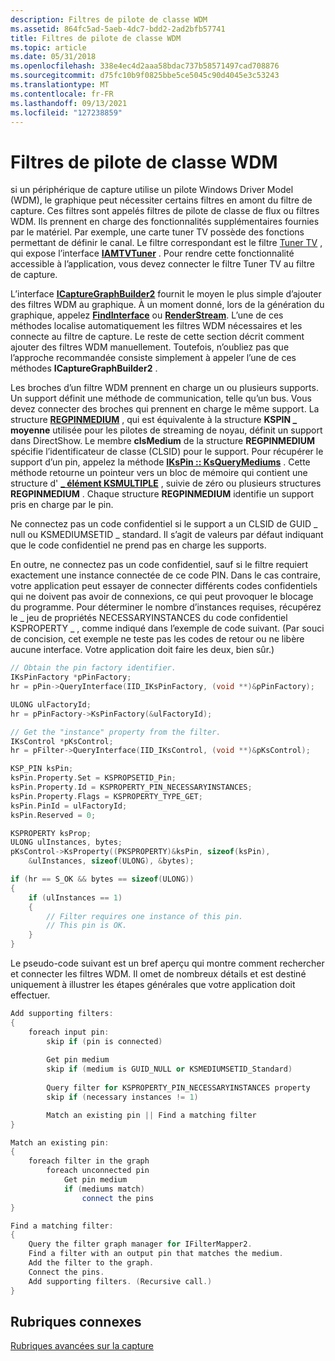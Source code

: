 ```yaml
---
description: Filtres de pilote de classe WDM
ms.assetid: 864fc5ad-5aeb-4dc7-bdd2-2ad2bfb57741
title: Filtres de pilote de classe WDM
ms.topic: article
ms.date: 05/31/2018
ms.openlocfilehash: 338e4ec4d2aaa58bdac737b58571497cad708876
ms.sourcegitcommit: d75fc10b9f0825bbe5ce5045c90d4045e3c53243
ms.translationtype: MT
ms.contentlocale: fr-FR
ms.lasthandoff: 09/13/2021
ms.locfileid: "127238859"
---
```

# <a name="wdm-class-driver-filters"></a>Filtres de pilote de classe WDM

si un périphérique de capture utilise un pilote Windows Driver Model (WDM), le graphique peut nécessiter certains filtres en amont du filtre de capture. Ces filtres sont appelés filtres de pilote de classe de flux ou filtres WDM. Ils prennent en charge des fonctionnalités supplémentaires fournies par le matériel. Par exemple, une carte tuner TV possède des fonctions permettant de définir le canal. Le filtre correspondant est le filtre [Tuner TV](tv-tuner-filter.md) , qui expose l’interface [**IAMTVTuner**](/windows/desktop/api/Strmif/nn-strmif-iamtvtuner) . Pour rendre cette fonctionnalité accessible à l’application, vous devez connecter le filtre Tuner TV au filtre de capture.

L’interface [**ICaptureGraphBuilder2**](/windows/desktop/api/Strmif/nn-strmif-icapturegraphbuilder2) fournit le moyen le plus simple d’ajouter des filtres WDM au graphique. À un moment donné, lors de la génération du graphique, appelez [**FindInterface**](/windows/desktop/api/Strmif/nf-strmif-icapturegraphbuilder2-findinterface) ou [**RenderStream**](/windows/desktop/api/Strmif/nf-strmif-icapturegraphbuilder2-renderstream). L’une de ces méthodes localise automatiquement les filtres WDM nécessaires et les connecte au filtre de capture. Le reste de cette section décrit comment ajouter des filtres WDM manuellement. Toutefois, n’oubliez pas que l’approche recommandée consiste simplement à appeler l’une de ces méthodes **ICaptureGraphBuilder2** .

Les broches d’un filtre WDM prennent en charge un ou plusieurs supports. Un support définit une méthode de communication, telle qu’un bus. Vous devez connecter des broches qui prennent en charge le même support. La structure [**REGPINMEDIUM**](/windows/desktop/api/strmif/ns-strmif-regpinmedium) , qui est équivalente à la structure **KSPIN \_ moyenne** utilisée pour les pilotes de streaming de noyau, définit un support dans DirectShow. Le membre **clsMedium** de la structure **REGPINMEDIUM** spécifie l’identificateur de classe (CLSID) pour le support. Pour récupérer le support d’un pin, appelez la méthode [**IKsPin :: KsQueryMediums**](ikspin-ksquerymediums.md) . Cette méthode retourne un pointeur vers un bloc de mémoire qui contient une structure d' [**\_ élément KSMULTIPLE**](ksmultiple-item.md) , suivie de zéro ou plusieurs structures **REGPINMEDIUM** . Chaque structure **REGPINMEDIUM** identifie un support pris en charge par le pin.

Ne connectez pas un code confidentiel si le support a un CLSID de GUID \_ null ou KSMEDIUMSETID \_ standard. Il s’agit de valeurs par défaut indiquant que le code confidentiel ne prend pas en charge les supports.

En outre, ne connectez pas un code confidentiel, sauf si le filtre requiert exactement une instance connectée de ce code PIN. Dans le cas contraire, votre application peut essayer de connecter différents codes confidentiels qui ne doivent pas avoir de connexions, ce qui peut provoquer le blocage du programme. Pour déterminer le nombre d’instances requises, récupérez le \_ jeu de propriétés NECESSARYINSTANCES du code confidentiel KSPROPERTY \_ , comme indiqué dans l’exemple de code suivant. (Par souci de concision, cet exemple ne teste pas les codes de retour ou ne libère aucune interface. Votre application doit faire les deux, bien sûr.)


```C++
// Obtain the pin factory identifier.
IKsPinFactory *pPinFactory;
hr = pPin->QueryInterface(IID_IKsPinFactory, (void **)&pPinFactory);

ULONG ulFactoryId;
hr = pPinFactory->KsPinFactory(&ulFactoryId);

// Get the "instance" property from the filter.
IKsControl *pKsControl;
hr = pFilter->QueryInterface(IID_IKsControl, (void **)&pKsControl);

KSP_PIN ksPin;
ksPin.Property.Set = KSPROPSETID_Pin;
ksPin.Property.Id = KSPROPERTY_PIN_NECESSARYINSTANCES;
ksPin.Property.Flags = KSPROPERTY_TYPE_GET;
ksPin.PinId = ulFactoryId;
ksPin.Reserved = 0; 

KSPROPERTY ksProp;
ULONG ulInstances, bytes;
pKsControl->KsProperty((PKSPROPERTY)&ksPin, sizeof(ksPin), 
    &ulInstances, sizeof(ULONG), &bytes);

if (hr == S_OK && bytes == sizeof(ULONG)) 
{
    if (ulInstances == 1) 
    {
        // Filter requires one instance of this pin.
        // This pin is OK.
    } 
}
```



Le pseudo-code suivant est un bref aperçu qui montre comment rechercher et connecter les filtres WDM. Il omet de nombreux détails et est destiné uniquement à illustrer les étapes générales que votre application doit effectuer.


```C++
Add supporting filters:
{
    foreach input pin:
        skip if (pin is connected)
    
        Get pin medium
        skip if (medium is GUID_NULL or KSMEDIUMSETID_Standard)
    
        Query filter for KSPROPERTY_PIN_NECESSARYINSTANCES property
        skip if (necessary instances != 1)

        Match an existing pin || Find a matching filter
}    

Match an existing pin:
{
    foreach filter in the graph
        foreach unconnected pin
            Get pin medium
            if (mediums match)
                connect the pins    
}

Find a matching filter:
{    
    Query the filter graph manager for IFilterMapper2.
    Find a filter with an output pin that matches the medium.
    Add the filter to the graph.
    Connect the pins.
    Add supporting filters. (Recursive call.)
}
```



## <a name="related-topics"></a>Rubriques connexes

<dl> <dt>

[Rubriques avancées sur la capture](advanced-capture-topics.md)
</dt> </dl>

 

 



